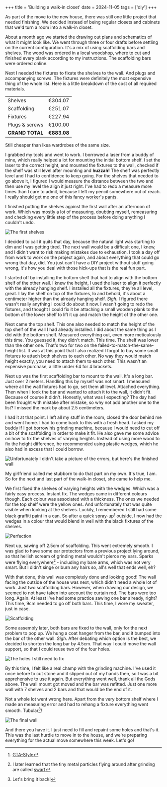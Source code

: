 +++
title = 'Building a walk-in closet'
date = 2024-11-05
tags = ['diy']
+++

As part of the move to the new house, there was still one little project that needed finishing. We decided instead of being regular closets and cabinets that we'd turn a room into a walk-in closet.

About a month ago we started the drawing out plans and schematics of what it might look like. We went through three or four drafts before settling on the current configuration. It's a mix of using scaffolding bars and shelves. The wood was ordered in a local woodshop, where to cut and finished every plank according to my instructions. The scaffolding bars were ordered online. 

Next I needed the fixtures to fixate the shelves to the wall. And plugs and accompanying screws. The fixtures were definitely the most expensive thing of the whole list. Here is a little breakdown of the cost of all required materials.

|||
| :-------------- | ----------: |
| Shelves         | €304.07     |
| Scaffolding     | €251.07     |
| Fixtures        | €227.94     |
| Plugs & screws  | €100.00     |
| **GRAND TOTAL** | **€883.08** |

Still cheaper than Ikea wardrobes of the same size. 

I grabbed my tools and went to work. I borrowed a laser from a buddy of mine, which really helped a lot for mounting the initial bottom shelf. I set the laser to the correct height, and mounted the fixtures to the wall, checked if the shelf was still level after mounting and **huzzah!** The shelf was perfectly level and I had to confidence to keep going. For the shelves that needed to go above it, I figured I would measure the distance between the two and then use my level the align it just right. I've had to redo a measure more times than I care to admit, because I left my pencil somewhere out of reach. I really should get me one of this fancy [worker's pants](https://www.walmart.com/ip/Mens-Workwear-Trousers-Cargo-Utility-Work-Pants-with-Cordura-Knee-Reinforcement/558357765).

I finished putting the shelves against the first wall after an afternoon of work. Which was mostly a lot of measuring, doubting myself, remeasuring and checking every little step of the process before doing anything I couldn't undo. 

![The first shelves](first-shelves.png)

I decided to call it quits that day, because the natural light was starting to dim and I was getting tired. The next wall would be a difficult one, I knew, and I didn't want to risk making mistakes due to exhaustion. I took a day off from work to work on the project again, and about everything that could go wrong that day, did. You just can't have a DIY project without stuff going wrong, it's how you deal with those hick-ups that is the real fun part.

I started off by installing the bottom shelf that had to align with the bottom shelf of the other wall. I knew the height, I used the laser to align it perfectly with the already hanging shelf. I installed all the fixtures, they're all level, great. I lay the shelf on top of the fixtures, lo and behold, it's about a centimeter higher than the already hanging shelf. *Sigh*. I figured there wasn't really anything I could do about it now. I wasn't going to redo the fixtures, and thought I could fix it be attaching a small wooden plank to the bottom of the lower shelf to lift it up and match the height of the other one.

Next came the top shelf. This one also needed to match the height of the top shelf of the wall I had already installed. I did about the same thing as I did with the bottom shelf. Measured everything out, even more meticulously this time. You guessed it, they didn't match. This time. The shelf was lower than the other one. That's two for two on the failed-to-match-the-same-height list. It was at this point that I also realized I forgot to buy some small fixtures to attach both shelves to each other. No way they would match height exactly, you need to attach them to each other. This wasn't an expensive purchase, a little under €4 for 4 brackets. 

Next up was the first scaffolding bar to mount to the wall. It's a long bar. Just over 2 meters. Handling this by myself was not smart. I measured where all the wall fixtures had to go, set them all level. Attached everything. Then when I took the bar and wanted to attach it to the wall, it didn't fit. Because of course it didn't. Honestly, what was I expecting? The day had been frought with mistake after mistake, so why not add another one to the list? I missed the mark by about 2.5 centimeters. 

I had it at that point. I left all my stuff in the room, closed the door behind me and went home. I had to come back to this with a fresh head. I asked my buddy if I got borrow his grinding machine, because I would need to cut off a bit of the scaffolding in order to make it fit. He also gave me some advice on how to fix the shelves of varying heights. Instead of using more wood to fix the height difference, he recommended using plastic wedges, which he also had in excess that I could borrow.

![Unfortunately I didn't take a picture of the errors, but here's the finished wall](shelves-and-scaffolding.png)

My girlfriend called me stubborn to do that part on my own. It's true, I am. So for the next and last part of the walk-in closet, she came to help me.

We first fixed the shelves of varying heights with the wedges. Which was a fairly easy process. Instant fix. The wedges came in different colours though. Each colour was associated with a thickness. The ones we needed for the top shelf were the yellow ones. And unfortunately that was quite visible when looking at the shelves. Luckily, I remembered I still had some black graffiti paint in a can. So after a quick spray-up[^1] outside, I now had the wedges in a colour that would blend in well with the black fixtures of the shelves. 

![Perfection](wedges.png)

Next up, sawing off 2.5cm of scaffolding. This went extremely smooth. I was glad to have some ear protectors from a previous project lying around, so that hellish scream of grinding metal wouldn't pierce my ears. Sparks were flying everywhere[^2] - including my bare arms, which was not very smart. But I didn't singe or burn any hairs so, all's well that ends well, eh?

With that done, this wall was completely done and looking good! The wall facing the outside of the house was next, which didn't need a whole lot of work. Just two scaffolding bars. However, when drawing our design, we seemed to not have taken into account the curtain rod. The bars were too long. Again. At least I've had some practice sawing one bar already, right? This time, 9cm needed to go off both bars. This time, I wore my sweater, just in case.

![Scaffolding](scaffolding.png)

Some assembly later, both bars are fixed to the wall, only for the next problem to pop up. We hung a coat hanger from the bar, and it bumped into the bar of the other wall. *Sigh*. After debating which option is the best, we decided to shorten the long bar by 4.5cm. That way I could move the wall support, so that I could reuse two of the four holes.

![The holes I still need to fix](holes-still-to-fix.png)

By this time, I felt like a real champ with the grinding machine. I've used it once before to cut stone and it slipped out of my hands then, so I was a bit apprehensive to use it again. But everything went well, thank all the Gods above. The wall mount got moved and the bar was refitted. Just one more wall with 7 shelves and 2 bars and that would be the end of it.

Not a whole lot went wrong here. Apart from the very bottom shelf where I made an measuring error and had to rehang a fixture everything went smooth. Tubular[^3]!

![The final wall](more-shelves.png)

And there you have it. I just need to fill and repaint some holes and that's it. This was the last hurdle to move in to the house, and we're preparing everything for the actual move somewhere this week. Let's go!

[^1]: [GTA-Style](https://youtu.be/iDDLdcmFOek?t=127)
[^2]: I later learned that the tiny metal particles flying around after grinding are called [swarf](https://en.wikipedia.org/wiki/Swarf)
[^3]: Let's bring it back!